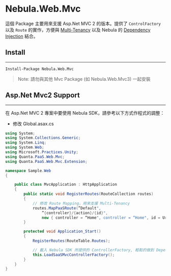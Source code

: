 
Nebula.Web.Mvc
================

這個 Package 主要用來支援 Asp.Net MVC 2 的版本。提供了 `ControlFactory` 以及 `Route` 的實作，方便與 [Multi-Tenancy](../MultiTenancy.md) 以及 Nebula 的 [Dependency Injection](DI.md) 結合。  

## Install
----------------

    Install-Package Nebula.Web.Mvc

> Note: 請勿與其他 Mvc Package (如 Nebula.Web.Mvc3) 一起安裝

## Asp.Net Mvc2 Support
----------------

在 Asp.Net MVC 2 專案中要使用 Nebula SDK，請參考以下方式作程式的調整：  

* 修改 Global.asax.cs  

```csharp
using System;
using System.Collections.Generic;
using System.Linq;
using System.Web;
using Microsoft.Practices.Unity;
using Quanta.PaaS.Web.Mvc;
using Quanta.PaaS.Web.Mvc.Extension;

namespace Sample.Web
{

	public class MvcApplication : HttpApplication
	{
		public static void RegisterRoutes(RouteCollection routes)
		{
        	// 修改 Route Mapping，用來支援 Multi-Tenancy
			routes.MapPaaSRoute(”Default",
			  	”{controller}/{action}/{id}",
			 	new { controller = “Home", controller = “Home", id = UrlParameter.Optional }
		}

		protected void Application_Start()
		{
			RegisterRoutes(RouteTable.Routes);

			// 載入 Nebula SDK 所提供的 ControllerFactory, 輕鬆的做到 Dependency Injection
			this.LoadSaaSMvcControllerFactory();
		}
	}
}
```
